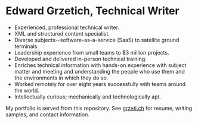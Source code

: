# Edward Grzetich, Technical Writer

* Experienced, professional technical writer.
* XML and structured content specialist.
* Diverse subjects--software-as-a-service (SaaS) to satellite ground terminals.
* Leadership experience from small teams to $3 million projects.
* Developed and delivered in-person technical training.
* Enriches technical information with hands-on experience with subject matter and meeting and understanding the people who use them and the environments in which they do so.
* Worked remotely for over eight years successfully with teams around the world.
* Intellectually curious; mechanically and technologically apt.

My portfolio is served from this repository. See [grzeti.ch](https://grzeti.ch) for resume, writing samples, and contact information.